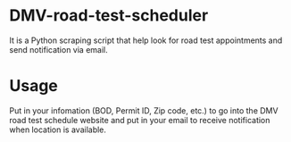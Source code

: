 # DMV-road-test-scheduler
It is a Python scraping script that help look for road test appointments and send notification via email.


# Usage
Put in your infomation (BOD, Permit ID, Zip code, etc.) to go into the DMV road test schedule website and put in your email to receive notification when location is available. 
